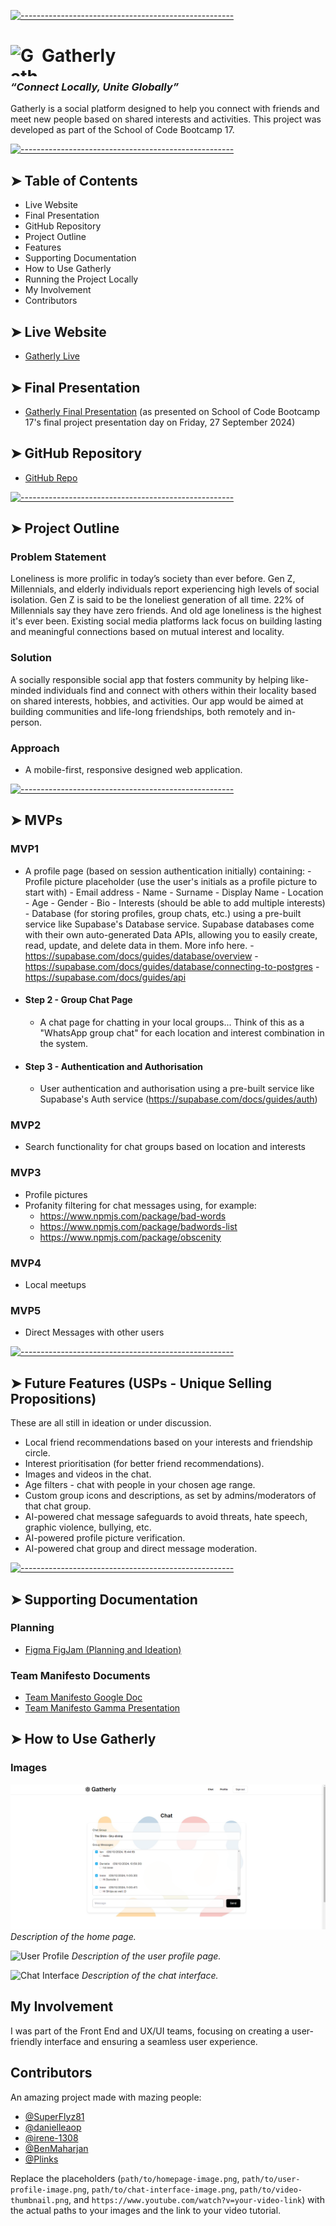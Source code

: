 <!-- ⚠️ This README has been generated from the file(s) "blueprint.md" ⚠️-->
[![-----------------------------------------------------](https://raw.githubusercontent.com/andreasbm/readme/master/assets/lines/colored.png)](#gatherly)

# <img src="public/assets/images/logo-black.jpg" alt="Gatherly Logo" width="50" height="50" align="left"> Gatherly

### _“Connect Locally, Unite Globally”_

Gatherly is a social platform designed to help you connect with friends and meet new people based on shared interests and activities. This project was developed as part of the School of Code Bootcamp 17.

[![-----------------------------------------------------](https://raw.githubusercontent.com/andreasbm/readme/master/assets/lines/colored.png)](#project-outline)

## ➤ Table of Contents

- Live Website
- Final Presentation
- GitHub Repository
- Project Outline
- Features
- Supporting Documentation
- How to Use Gatherly
- Running the Project Locally
- My Involvement
- Contributors

## ➤ Live Website

- [Gatherly Live](https://gatherly-6tik.onrender.com/)

## ➤ Final Presentation

- [Gatherly Final Presentation](https://gamma.app/docs/Innovation-Collective-oox9d4mektcz3du) (as presented on School of Code Bootcamp 17's final project presentation day on Friday, 27 September 2024)

## ➤ GitHub Repository

- [GitHub Repo](https://github.com/SchoolOfCode/final-project-innovation-collective)

[![-----------------------------------------------------](https://raw.githubusercontent.com/andreasbm/readme/master/assets/lines/colored.png)](#project-outline)

## ➤ Project Outline

### Problem Statement

Loneliness is more prolific in today’s society than ever before. Gen Z, Millennials, and elderly individuals report experiencing high levels of social isolation. Gen Z is said to be the loneliest generation of all time. 22% of Millennials say they have zero friends. And old age loneliness is the highest it's ever been. Existing social media platforms lack focus on building lasting and meaningful connections based on mutual interest and locality.

### Solution

A socially responsible social app that fosters community by helping like-minded individuals find and connect with others within their locality based on shared interests, hobbies, and activities. Our app would be aimed at building communities and life-long friendships, both remotely and in-person.

### Approach

- A mobile-first, responsive designed web application.

[![-----------------------------------------------------](https://raw.githubusercontent.com/andreasbm/readme/master/assets/lines/colored.png)](#mvps)

## ➤ MVPs

### MVP1
  -   A profile page (based on session authentication initially) containing:
    - Profile picture placeholder (use the user's initials as a profile picture to start with)
    - Email address
    - Name
    - Surname
    - Display Name
    - Location
    - Age
    - Gender
    - Bio
    - Interests (should be able to add multiple interests)
    - Database (for storing profiles, group chats, etc.) using a pre-built service like Supabase's Database service. Supabase databases come with their own auto-generated Data APIs, allowing you to easily create, read, update, and delete data in them. More info here.
    - https://supabase.com/docs/guides/database/overview
    - https://supabase.com/docs/guides/database/connecting-to-postgres
    - https://supabase.com/docs/guides/api

- #### Step 2 - Group Chat Page

  - A chat page for chatting in your local groups... Think of this as a "WhatsApp group chat" for each location and interest combination in the system.

- #### Step 3 - Authentication and Authorisation

  - User authentication and authorisation using a pre-built service like Supabase's Auth service (https://supabase.com/docs/guides/auth)

### MVP2

- Search functionality for chat groups based on location and interests

### MVP3

- Profile pictures
- Profanity filtering for chat messages using, for example:
  - https://www.npmjs.com/package/bad-words
  - https://www.npmjs.com/package/badwords-list
  - https://www.npmjs.com/package/obscenity

### MVP4

- Local meetups

### MVP5

- Direct Messages with other users

[![-----------------------------------------------------](https://raw.githubusercontent.com/andreasbm/readme/master/assets/lines/colored.png)](#future-features-usps---unique-selling-propositions)

## ➤ Future Features (USPs - Unique Selling Propositions)

These are all still in ideation or under discussion.

- Local friend recommendations based on your interests and friendship circle.
- Interest prioritisation (for better friend recommendations).
- Images and videos in the chat.
- Age filters - chat with people in your chosen age range.
- Custom group icons and descriptions, as set by admins/moderators of that chat group.
- AI-powered chat message safeguards to avoid threats, hate speech, graphic violence, bullying, etc.
- AI-powered profile picture verification.
- AI-powered chat group and direct message moderation.

[![-----------------------------------------------------](https://raw.githubusercontent.com/andreasbm/readme/master/assets/lines/colored.png)](#supporting-documentation)

## ➤ Supporting Documentation

### Planning

- [Figma FigJam (Planning and Ideation)](https://www.figma.com/board/d9VgoEVmAFsYkY8wTgquKX/Week-13-Planning?node-id=0-1&t=MwFXrHtjVazMh9wF-1)

### Team Manifesto Documents

- [Team Manifesto Google Doc](https://docs.google.com/document/d/1lQ_oJvjzh-zlh6_LrnnaTfCYVEizhvxElQyhaVS_zgk)
- [Team Manifesto Gamma Presentation](https://gamma.app/docs/Team-Manifesto-3cmt7t9votlqm6r?mode=doc)

## ➤ How to Use Gatherly

### Images

![Home Page](public/assets/images/Screenshot%202024-10-11%20125847.png)
*Description of the home page.*

![User Profile](path/to/user-profile-image.png)
*Description of the user profile page.*

![Chat Interface](path/to/chat-interface-image.png)
*Description of the chat interface.*

## My Involvement

I was part of the Front End and UX/UI teams, focusing on creating a user-friendly interface and ensuring a seamless user experience.

## Contributors

An amazing project made with mazing people:

- [@SuperFlyz81](https://github.com/SuperFlyz81)
- [@danielleaop](https://github.com/danielleaop)
- [@irene-1308](https://github.com/irene-1308)
- [@BenMaharjan](https://github.com/BenMaharjan)
- [@Plinks](https://github.com/Plinks)



Replace the placeholders (`path/to/homepage-image.png`, `path/to/user-profile-image.png`, `path/to/chat-interface-image.png`, `path/to/video-thumbnail.png`, and `https://www.youtube.com/watch?v=your-video-link`) with the actual paths to your images and the link to your video tutorial.
